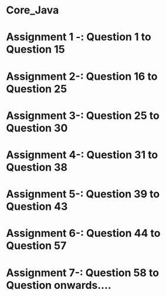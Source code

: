 # Core_Java
# Assignment 1 -: Question 1 to Question 15
# Assignment 2-:  Question 16 to Question 25
# Assignment 3-: Question 25 to Question 30
# Assignment 4-: Question 31 to Question 38
# Assignment 5-: Question 39 to Question 43
# Assignment 6-: Question 44 to Question 57
# Assignment 7-: Question 58 to Question onwards....
